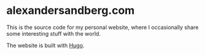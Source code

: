 # alexandersandberg.com

This is the source code for my personal website, where I occasionally share some interesting stuff with the world.

The website is built with [Hugo](http://gohugo.io).